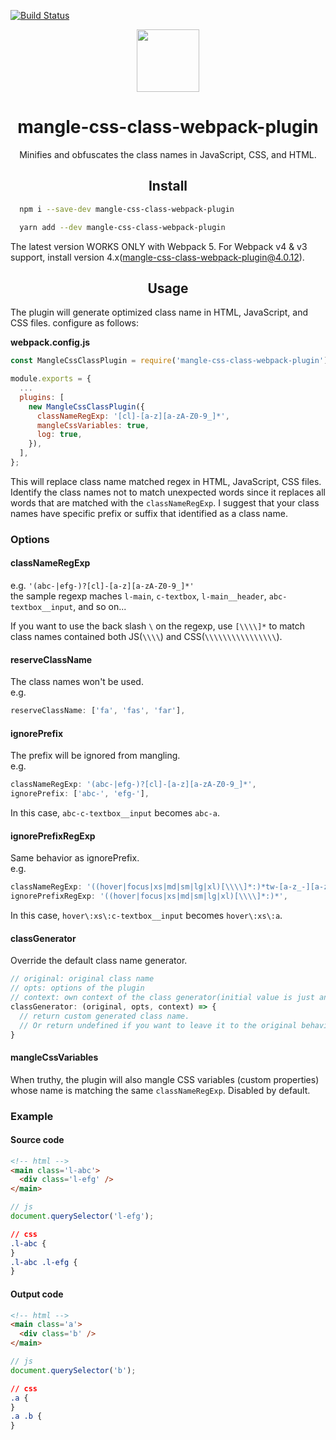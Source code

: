 [![Build Status](https://travis-ci.org/sndyuk/mangle-css-class-webpack-plugin.svg?branch=master)](https://travis-ci.org/sndyuk/mangle-css-class-webpack-plugin)

<div align="center">
  <a href="https://github.com/webpack/webpack">
    <img width="100" height="100"
      src="https://raw.githubusercontent.com/webpack/media/master/logo/icon-square-big.png">
  </a>
  <h1>mangle-css-class-webpack-plugin</h1>
  <p>Minifies and obfuscates the class names in JavaScript, CSS, and HTML.</p>
</div>

<h2 align="center">Install</h2>

```bash
  npm i --save-dev mangle-css-class-webpack-plugin
```

```bash
  yarn add --dev mangle-css-class-webpack-plugin
```

The latest version WORKS ONLY with Webpack 5. For Webpack v4 & v3 support, install version 4.x(mangle-css-class-webpack-plugin@4.0.12).


<h2 align="center">Usage</h2>

The plugin will generate optimized class name in HTML, JavaScript, and CSS files.
configure as follows:

**webpack.config.js**
```js
const MangleCssClassPlugin = require('mangle-css-class-webpack-plugin');

module.exports = {
  ...
  plugins: [
    new MangleCssClassPlugin({
      classNameRegExp: '[cl]-[a-z][a-zA-Z0-9_]*',
      mangleCssVariables: true,
      log: true,
    }),
  ],
};
```

This will replace class name matched regex in HTML, JavaScript, CSS files. Identify the class names not to match unexpected words since it replaces all words that are matched with the `classNameRegExp`.
I suggest that your class names have specific prefix or suffix that identified as a class name.

### Options
#### classNameRegExp
e.g. `'(abc-|efg-)?[cl]-[a-z][a-zA-Z0-9_]*'`  
the sample regexp maches `l-main`, `c-textbox`, `l-main__header`, `abc-textbox__input`, and so on...  

If you want to use the back slash `\` on the regexp, use `[\\\\]*` to match class names contained both JS(`\\\\`) and CSS(`\\\\\\\\\\\\\\\\`).

#### reserveClassName
The class names won't be used.  
e.g.
```js
reserveClassName: ['fa', 'fas', 'far'],
```

#### ignorePrefix
The prefix will be ignored from mangling.  
e.g.
```js
classNameRegExp: '(abc-|efg-)?[cl]-[a-z][a-zA-Z0-9_]*',
ignorePrefix: ['abc-', 'efg-'],
```
In this case, `abc-c-textbox__input` becomes `abc-a`.

#### ignorePrefixRegExp
Same behavior as ignorePrefix.  
e.g.
```js
classNameRegExp: '((hover|focus|xs|md|sm|lg|xl)[\\\\]*:)*tw-[a-z_-][a-zA-Z0-9_-]*',
ignorePrefixRegExp: '((hover|focus|xs|md|sm|lg|xl)[\\\\]*:)*',
```
In this case, `hover\:xs\:c-textbox__input` becomes `hover\:xs\:a`.

#### classGenerator
Override the default class name generator.  

```js
// original: original class name
// opts: options of the plugin
// context: own context of the class generator(initial value is just an empty object)
classGenerator: (original, opts, context) => {
  // return custom generated class name.
  // Or return undefined if you want to leave it to the original behavior.
}
```

#### mangleCssVariables
When truthy, the plugin will also mangle CSS variables (custom properties) whose name is matching the same ``classNameRegExp``. Disabled by default.

### Example
#### Source code
```html
<!-- html -->
<main class='l-abc'>
  <div class='l-efg' />
</main>
```

```js
// js
document.querySelector('l-efg');
```

```css
// css
.l-abc {
}
.l-abc .l-efg {
}
```

#### Output code

```html
<!-- html -->
<main class='a'>
  <div class='b' />
</main>
```

```js
// js
document.querySelector('b');
```

```css
// css
.a {
}
.a .b {
}
```
